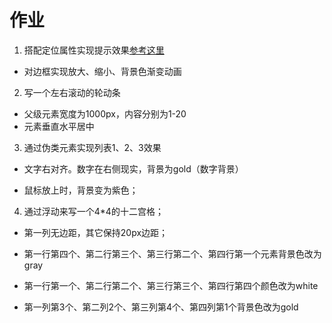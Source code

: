 # 作业

1. 搭配定位属性实现提示效果[参考这里](https://www.runoob.com/css/css-tooltip.html)

- 对边框实现放大、缩小、背景色渐变动画

2. 写一个左右滚动的轮动条

- 父级元素宽度为1000px，内容分别为1-20
- 元素垂直水平居中

3. 通过伪类元素实现列表1、2、3效果

- 文字右对齐。数字在右侧现实，背景为gold（数字背景）

- 鼠标放上时，背景变为紫色；

4. 通过浮动来写一个4*4的十二宫格；

- 第一列无边距，其它保持20px边距；

- 第一行第四个、第二行第三个、第三行第二个、第四行第一个元素背景色改为gray

- 第一行第一个、第二行第二个、第三行第三个、第四行第四个颜色改为white

- 第一列第3个、第二列2个、第三列第4个、第四列第1个背景色改为gold
